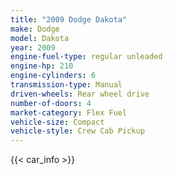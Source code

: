 ```yaml
---
title: "2009 Dodge Dakota"
make: Dodge
model: Dakota
year: 2009
engine-fuel-type: regular unleaded
engine-hp: 210
engine-cylinders: 6
transmission-type: Manual
driven-wheels: Rear wheel drive
number-of-doors: 4
market-category: Flex Fuel
vehicle-size: Compact
vehicle-style: Crew Cab Pickup
---
```


{{< car_info >}}
